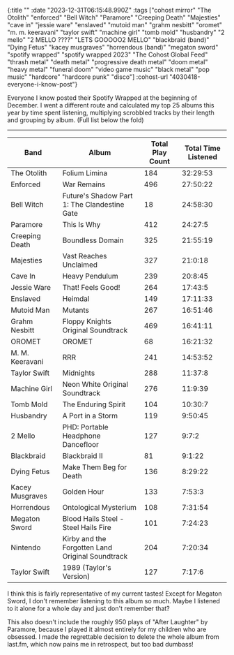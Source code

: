{:title ""
 :date "2023-12-31T06:15:48.990Z"
 :tags ["cohost mirror" "The Otolith" "enforced" "Bell Witch" "Paramore" "Creeping Death" "Majesties" "cave in" "jessie ware" "enslaved" "mutoid man" "grahm nesbitt" "oromet" "m. m. keeravani" "taylor swift" "machine girl" "tomb mold" "husbandry" "2 mello" "2 MELLO ????" "LETS GOOOOO2 MELLO" "blackbraid (band)" "Dying Fetus" "kacey musgraves" "horrendous (band)" "megaton sword" "spotify wrapped" "spotify wrapped 2023" "The Cohost Global Feed" "thrash metal" "death metal" "progressive death metal" "doom metal" "heavy metal" "funeral doom" "video game music" "black metal" "pop music" "hardcore" "hardcore punk" "disco"]
 :cohost-url "4030418-everyone-i-know-post"}

Everyone I know posted their Spotify Wrapped at the beginning of December. I went a different route and calculated my top 25 albums this year by time spent listening, multiplying scrobbled tracks by their length and grouping by album. (Full list below the fold)

---

| Band | Album | Total Play Count | Total Time Listened |
--- | --- | --- | ---
The Otolith | Folium Limina | 184 | 32:29:53
Enforced | War Remains | 496 | 27:50:22
Bell Witch | Future's Shadow Part 1: The Clandestine Gate | 18 | 24:58:30
Paramore | This Is Why | 412 | 24:27:5
Creeping Death | Boundless Domain | 325 | 21:55:19
Majesties | Vast Reaches Unclaimed | 327 | 21:0:18
Cave In | Heavy Pendulum | 239 | 20:8:45
Jessie Ware | That! Feels Good! | 264 | 17:43:5
Enslaved | Heimdal | 149 | 17:11:33
Mutoid Man | Mutants | 267 | 16:51:46
Grahm Nesbitt | Floppy Knights Original Soundtrack | 469 | 16:41:11
OROMET | OROMET | 68 | 16:21:32
M. M. Keeravani | RRR | 241 | 14:53:52
Taylor Swift | Midnights | 288 | 11:37:8
Machine Girl | Neon White Original Soundtrack | 276 | 11:9:39
Tomb Mold | The Enduring Spirit | 104 | 10:30:7
Husbandry | A Port in a Storm | 119 | 9:50:45
2 Mello | PHD: Portable Headphone Dancefloor | 127 | 9:7:2
Blackbraid | Blackbraid II | 81 | 9:1:22
Dying Fetus | Make Them Beg for Death | 136 | 8:29:22
Kacey Musgraves | Golden Hour | 133 | 7:53:3
Horrendous | Ontological Mysterium | 108 | 7:31:54
Megaton Sword | Blood Hails Steel - Steel Hails Fire | 101 | 7:24:23
Nintendo | Kirby and the Forgotten Land Original Soundtrack | 204 | 7:20:34
Taylor Swift | 1989 (Taylor's Version) | 127 | 7:17:6

I think this is fairly representative of my current tastes! Except for Megaton Sword, I don't remember listening to this album so much. Maybe I listened to it alone for a whole day and just don't remember that?

This also doesn't include the roughly 950 plays of "After Laughter" by Paramore, because I played it almost entirely for my children who are obsessed. I made the regrettable decision to delete the whole album from last.fm, which now pains me in retrospect, but too bad dumbass!
